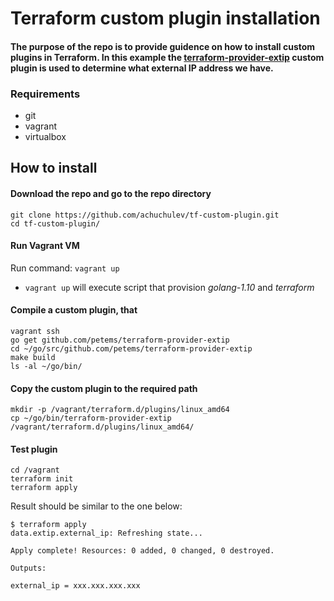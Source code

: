 # Terraform custom plugin installation

#### The purpose of the repo is to provide guidence on how to install custom plugins in Terraform. In this example the [terraform-provider-extip](https://github.com/petems/terraform-provider-extip) custom plugin is used to determine what external IP address we have.

### Requirements

* git
* vagrant
* virtualbox

## How to install

#### Download the repo and go to the repo directory

```
git clone https://github.com/achuchulev/tf-custom-plugin.git
cd tf-custom-plugin/
```

#### Run Vagrant VM

Run command: `vagrant up`

* `vagrant up` will execute script that provision *golang-1.10* and *terraform*

#### Compile a custom plugin, that 

```
vagrant ssh 
go get github.com/petems/terraform-provider-extip
cd ~/go/src/github.com/petems/terraform-provider-extip
make build
ls -al ~/go/bin/
```

#### Copy the custom plugin to the required path

```
mkdir -p /vagrant/terraform.d/plugins/linux_amd64
cp ~/go/bin/terraform-provider-extip /vagrant/terraform.d/plugins/linux_amd64/
```

#### Test plugin

```
cd /vagrant
terraform init
terraform apply
```

Result should be similar to the one below:

```
$ terraform apply
data.extip.external_ip: Refreshing state...

Apply complete! Resources: 0 added, 0 changed, 0 destroyed.

Outputs:

external_ip = xxx.xxx.xxx.xxx
```
